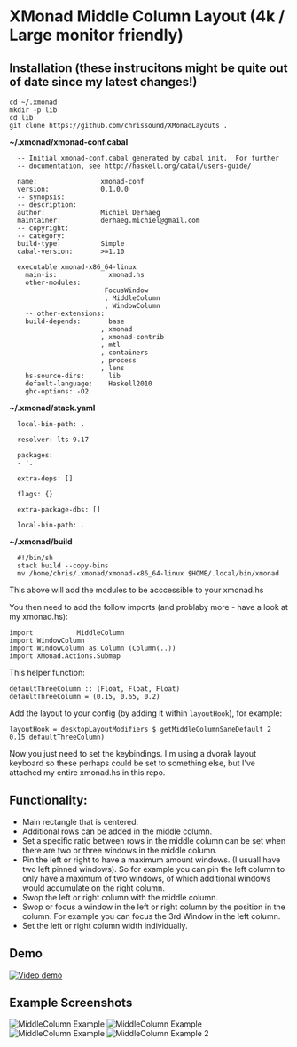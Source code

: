 # XMonad Middle Column Layout (4k / Large monitor friendly)


## Installation (these instrucitons might be quite out of date since my latest changes!)

    cd ~/.xmonad
    mkdir -p lib
    cd lib
    git clone https://github.com/chrissound/XMonadLayouts .

**~/.xmonad/xmonad-conf.cabal**

```
  -- Initial xmonad-conf.cabal generated by cabal init.  For further
  -- documentation, see http://haskell.org/cabal/users-guide/

  name:                xmonad-conf
  version:             0.1.0.0
  -- synopsis:
  -- description:
  author:              Michiel Derhaeg
  maintainer:          derhaeg.michiel@gmail.com
  -- copyright:
  -- category:
  build-type:          Simple
  cabal-version:       >=1.10

  executable xmonad-x86_64-linux
    main-is:             xmonad.hs
    other-modules:
                        FocusWindow
                        , MiddleColumn
                        , WindowColumn
    -- other-extensions:
    build-depends:       base
                       , xmonad
                       , xmonad-contrib
                       , mtl
                       , containers
                       , process
                       , lens
    hs-source-dirs:      lib
    default-language:    Haskell2010
    ghc-options: -O2
```

**~/.xmonad/stack.yaml**
```
  local-bin-path: .

  resolver: lts-9.17

  packages:
  - '.'

  extra-deps: []

  flags: {}

  extra-package-dbs: []

  local-bin-path: .
```

**~/.xmonad/build**

```
  #!/bin/sh
  stack build --copy-bins
  mv /home/chris/.xmonad/xmonad-x86_64-linux $HOME/.local/bin/xmonad
```

This above will add the modules to be acccessible to your xmonad.hs

You then need to add the follow imports (and problaby more - have a look at my xmonad.hs):

    import           MiddleColumn
    import WindowColumn
    import WindowColumn as Column (Column(..))
    import XMonad.Actions.Submap

This helper function:

    defaultThreeColumn :: (Float, Float, Float)
    defaultThreeColumn = (0.15, 0.65, 0.2)

Add the layout to your config (by adding it within `layoutHook`), for example:

    layoutHook = desktopLayoutModifiers $ getMiddleColumnSaneDefault 2 0.15 defaultThreeColumn)

Now you just need to set the keybindings. I'm using a dvorak layout keyboard so these perhaps could be set to something else, but I've attached my entire xmonad.hs in this repo.


## Functionality:
- Main rectangle that is centered.
- Additional rows can be added in the middle column.
- Set a specific ratio between rows in the middle column can be set when there are two or three windows in the middle column.
- Pin the left or right to have a maximum amount windows. (I usuall have two left pinned windows). So for example you can pin the left column to only have a maximum of two windows, of which additional windows would accumulate on the right column.
- Swop the left or right column with the middle column.
- Swop or focus a window in the left or right column by the position in the column. For example you can focus the 3rd Window in the left column.
- Set the left or right column width individually. 

## Demo
[![Video demo](http://img.youtube.com/vi/e5GTCpzL3OY/0.jpg)](https://youtu.be/e5GTCpzL3OY "Video demo") 

## Example Screenshots
![MiddleColumn Example](https://i.imgur.com/QTLVBOp.jpg)
![MiddleColumn Example](http://i.imgur.com/m5EtcT1.jpg)
![MiddleColumn Example](http://i.imgur.com/uFD87WR.jpg)
![MiddleColumn Example 2](http://i.imgur.com/FyHpotk.jpg)
